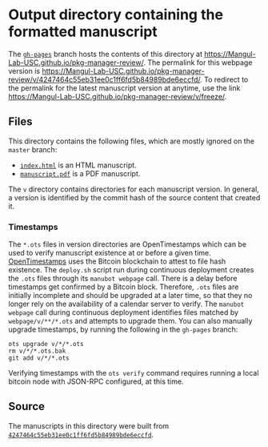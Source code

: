 # Output directory containing the formatted manuscript

The [`gh-pages`](https://github.com/Mangul-Lab-USC/pkg-manager-review/tree/gh-pages) branch hosts the contents of this directory at <https://Mangul-Lab-USC.github.io/pkg-manager-review/>.
The permalink for this webpage version is <https://Mangul-Lab-USC.github.io/pkg-manager-review/v/4247464c55eb31ee0c1ff6fd5b84989bde6eccfd/>.
To redirect to the permalink for the latest manuscript version at anytime, use the link <https://Mangul-Lab-USC.github.io/pkg-manager-review/v/freeze/>.

## Files

This directory contains the following files, which are mostly ignored on the `master` branch:

+ [`index.html`](index.html) is an HTML manuscript.
+ [`manuscript.pdf`](manuscript.pdf) is a PDF manuscript.

The `v` directory contains directories for each manuscript version.
In general, a version is identified by the commit hash of the source content that created it.

### Timestamps

The `*.ots` files in version directories are OpenTimestamps which can be used to verify manuscript existence at or before a given time.
[OpenTimestamps](https://opentimestamps.org/) uses the Bitcoin blockchain to attest to file hash existence.
The `deploy.sh` script run during continuous deployment creates the `.ots` files through its `manubot webpage` call.
There is a delay before timestamps get confirmed by a Bitcoin block.
Therefore, `.ots` files are initially incomplete and should be upgraded at a later time, so that they no longer rely on the availability of a calendar server to verify.
The `manubot webpage` call during continuous deployment identifies files matched by `webpage/v/**/*.ots` and attempts to upgrade them.
You can also manually upgrade timestamps, by running the following in the `gh-pages` branch:

```shell
ots upgrade v/*/*.ots
rm v/*/*.ots.bak
git add v/*/*.ots
```

Verifying timestamps with the `ots verify` command requires running a local bitcoin node with JSON-RPC configured, at this time.

## Source

The manuscripts in this directory were built from
[`4247464c55eb31ee0c1ff6fd5b84989bde6eccfd`](https://github.com/Mangul-Lab-USC/pkg-manager-review/commit/4247464c55eb31ee0c1ff6fd5b84989bde6eccfd).
